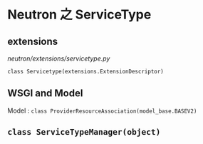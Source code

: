 # Neutron 之 ServiceType

## extensions

*neutron/extensions/servicetype.py*

`class Servicetype(extensions.ExtensionDescriptor)`

## WSGI and Model

Model : `class ProviderResourceAssociation(model_base.BASEV2)`

## `class ServiceTypeManager(object)`